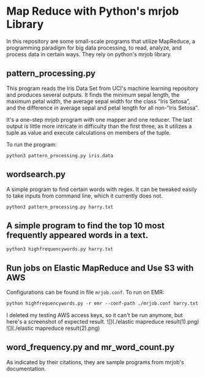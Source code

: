 # Map Reduce with Python's mrjob Library

In this repository are some small-scale programs that utilize MapReduce,
a programming paradigm for big data processing, to read, analyze, and process
data in certain ways. They rely on python's mrjob library. 

## pattern_processing.py
This program reads the Iris Data Set from UCI's machine learning repository and produces
several outputs. It finds the minimum sepal length, the maximum petal width, 
the average sepal width for the class “Iris Setosa”, 
and the difference in average sepal and petal length for all non-“Iris Setosa”.

It's a one-step mrjob program with one mapper and one reducer. The last output is
little more intricate in difficulty than the first three, as it utilizes
a tuple as value and execute calculations on members of the tuple. 

To run the program: 
```
python3 pattern_processing.py iris.data
```

## wordsearch.py
A simple program to find certain words with regex. It can be tweaked easily
to take inputs from command line, which it currently does not.
```
python3 pattern_processing.py harry.txt
```

## A simple program to find the top 10 most frequently appeared words in a text.
```
python3 highfrequencywords.py harry.txt
```

## Run jobs on Elastic MapReduce and Use S3 with AWS
Configurations can be found in file ```mrjob.conf```. 
To run on EMR:
```markdown
python highfrequencywords.py -r emr --conf-path ./mrjob.conf harry.txt
```
I deleted my testing AWS access keys, so it can't be run anymore, but here's a screenshot of 
expected result.
![](./elastic mapreduce result(1).png)
![](./elastic mapreduce result(2).png)

## word_frequency.py and mr_word_count.py
As indicated by their citations, they are sample programs from mrjob's documentation.

